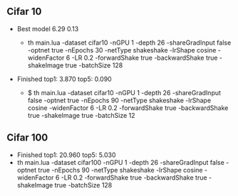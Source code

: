 ## Cifar 10

* Best model   6.29    0.13
  * th main.lua -dataset cifar10 -nGPU 1 -depth 26 -shareGradInput false -optnet true -nEpochs 30 -netType shakeshake -lrShape cosine -widenFactor 6 -LR 0.2 -forwardShake true -backwardShake true -shakeImage true -batchSize 128

* Finished top1:  3.870  top5:  0.090
  * $ th main.lua -dataset cifar10 -nGPU 1 -depth 26 -shareGradInput false -optnet true -nEpochs 90 -netType shakeshake -lrShape cosine -widenFactor 6 -LR 0.2 -forwardShake true -backwardShake true -shakeImage true -batchSize 12


## Cifar 100

*  Finished top1: 20.960  top5:  5.030
  * th main.lua -dataset cifar100 -nGPU 1 -depth 26 -shareGradInput false -optnet true -nEpochs 90  -netType shakeshake -lrShape cosine -widenFactor 6 -LR 0.2 -forwardShake true -backwardShake true -shakeImage true -batchSize 128




